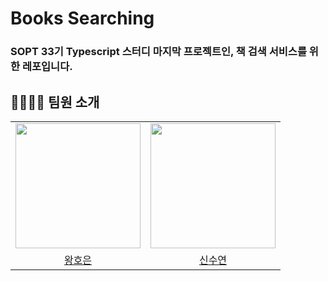 # Books Searching
### SOPT 33기 Typescript 스터디 마지막 프로젝트인, 책 검색 서비스를 위한 레포입니다.

## 👨‍👩‍👧‍👦 팀원 소개

<table align="center">
  <tr>
    <td>
      <a href="https://github.com/hoeun0723">
        <img src="https://avatars.githubusercontent.com/hoeun0723" width="200"/>
      </a>
    </td>
    <td>
      <a href="https://github.com/SooY2">
        <img src="https://avatars.githubusercontent.com/SooY2" width="200"/>
      </a>
    </td>
  </tr>
  <tr>
    <td align="center">
      <a href="https://github.com/hoeun0723">
        왕호은
      </a>
    </td>
     <td align="center">
      <a href="https://github.com/SooY2">
        신수연
      </a>
    </td>
  </tr>
</table>
<table align="center">
